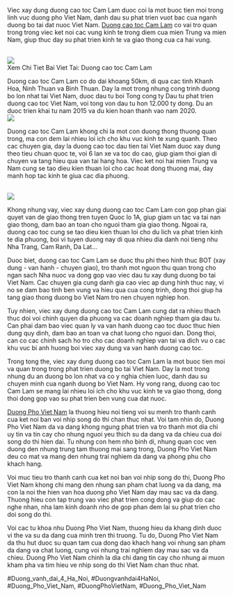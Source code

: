 <p>Viec xay dung duong cao toc Cam Lam duoc coi la mot buoc tien moi trong linh vuc duong pho Viet Nam, danh dau su phat trien vuot bac cua nganh duong bo tai dat nuoc Viet Nam. <a href="https://duongphovietnam.com/duong-cao-toc-cam-lam-vinh-hao/">Duong cao toc Cam Lam</a> co vai tro quan trong trong viec ket noi cac vung kinh te trong diem cua mien Trung va mien Nam, giup thuc day su phat trien kinh te va giao thong cua ca hai vung.</p><br><img src="https://duongphovietnam.com/wp-content/uploads/2025/03/logo-duongphovietnam.com_.png"></br>
Xem Chi Tiet Bai Viet Tai: Duong cao toc Cam Lam<p>Duong cao toc Cam Lam co do dai khoang 50km, di qua cac tinh Khanh Hoa, Ninh Thuan va Binh Thuan. Day la mot trong nhung cong trinh duong bo lon nhat tai Viet Nam, duoc dau tu boi Tong cong ty Dau tu phat trien duong cao toc Viet Nam, voi tong von dau tu hon 12.000 ty dong. Du an duoc trien khai tu nam 2015 va du kien hoan thanh vao nam 2020.<br><img src="https://duongphovietnam.com/wp-content/uploads/2025/03/logo-duongphovietnam.com_.png"></br><p>Duong cao toc Cam Lam khong chi la mot con duong thong thuong quan trong, ma con dem lai nhieu loi ich cho khu vuc kinh te xung quanh. Theo cac chuyen gia, day la duong cao toc dau tien tai Viet Nam duoc xay dung theo tieu chuan quoc te, voi 6 lan xe va toc do cao, giup giam thoi gian di chuyen va tang hieu qua van tai hang hoa. Viec ket noi hai mien Trung va Nam cung se tao dieu kien thuan loi cho cac hoat dong thuong mai, day manh hop tac kinh te giua cac dia phuong.</p><br><img src="https://duongphovietnam.com/wp-content/uploads/2025/03/duong-cao-toc-ninh-binh-hai-phong-tuong-lai-giao-thong-viet-nam-67d3ac1cd4a56.webp"></br><p>Khong nhung vay, viec xay dung duong cao toc Cam Lam con gop phan giai quyet van de giao thong tren tuyen Quoc lo 1A, giup giam un tac va tai nan giao thong, dam bao an toan cho nguoi tham gia giao thong. Ngoai ra, duong cao toc cung se tao dieu kien thuan loi cho du lich va phat trien kinh te dia phuong, boi vi tuyen duong nay di qua nhieu dia danh noi tieng nhu Nha Trang, Cam Ranh, Da Lat...<p>Duoc biet, duong cao toc Cam Lam se duoc thu phi theo hinh thuc BOT (xay dung - van hanh - chuyen giao), tro thanh mot nguon thu quan trong cho ngan sach Nha nuoc va dong gop vao viec dau tu xay dung duong bo tai Viet Nam. Cac chuyen gia cung danh gia cao viec ap dung hinh thuc nay, vi no se dam bao tinh ben vung va hieu qua cua cong trinh, dong thoi giup ha tang giao thong duong bo Viet Nam tro nen chuyen nghiep hon.</p><p>Tuy nhien, viec xay dung duong cao toc Cam Lam cung dat ra nhieu thach thuc doi voi chinh quyen dia phuong va cac doanh nghiep tham gia dau tu. Can phai dam bao viec quan ly va van hanh duong cao toc duoc thuc hien dung quy dinh, dam bao an toan va chat luong cho nguoi dan. Dong thoi, can co cac chinh sach ho tro cho cac doanh nghiep van tai va dich vu o cac khu vuc bi anh huong boi viec xay dung va van hanh duong cao toc.<p>Trong tong the, viec xay dung duong cao toc Cam Lam la mot buoc tien moi va quan trong trong phat trien duong bo tai Viet Nam. Day la mot trong nhung du an duong bo lon nhat va co y nghia chien luoc, danh dau su chuyen minh cua nganh duong bo Viet Nam. Hy vong rang, duong cao toc Cam Lam se mang lai nhieu loi ich cho khu vuc kinh te va giao thong, dong thoi dong gop vao su phat trien ben vung cua dat nuoc.</p><p><a href="https://duongphovietnam.com/">Duong Pho Viet Nam</a> la thuong hieu noi tieng voi su menh tro thanh canh cua ket noi ban voi nhip song do thi chan thuc nhat. Voi tam nhin do, Duong Pho Viet Nam da va dang khong ngung phat trien va tro thanh mot dia chi uy tin va tin cay cho nhung nguoi yeu thich su da dang va da chieu cua doi song do thi hien dai. Tu nhung con hem nho binh di, nhung quan coc ven duong den nhung trung tam thuong mai sang trong, Duong Pho Viet Nam deu co mat va mang den nhung trai nghiem da dang va phong phu cho khach hang.

Voi muc tieu tro thanh canh cua ket noi ban voi nhip song do thi, Duong Pho Viet Nam khong chi mang den nhung san pham chat luong va da dang, ma con la noi the hien van hoa duong pho Viet Nam day mau sac va da dang. Thuong hieu con tap trung vao viec phat trien cong dong va giup do cac nghe nhan, nha lam kinh doanh nho de gop phan dem lai su phat trien cho doi song do thi.

Voi cac tu khoa nhu Duong Pho Viet Nam, thuong hieu da khang dinh duoc vi the va su da dang cua minh tren thi truong. Tu do, Duong Pho Viet Nam da thu hut duoc su quan tam cua dong dao khach hang voi nhung san pham da dang va chat luong, cung voi nhung trai nghiem day mau sac va da chieu. Duong Pho Viet Nam chinh la dia chi dang tin cay cho nhung ai muon kham pha va tim hieu ve nhip song do thi Viet Nam chan thuc nhat.</p>
#Duong_vanh_dai_4_Ha_Noi, #Duongvanhdai4HaNoi, #Duong_Pho_Viet_Nam, #DuongPhoVietNam, #Duong_Pho_Viet_Nam
